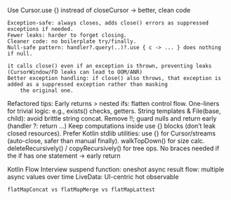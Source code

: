 Use Cursor.use {} instread of closeCursor 
	-> better, clean code

	Exception-safe: always closes, adds close() errors as suppressed exceptions if needed.
	Fewer leaks: harder to forget closing.
 	Cleaner code: no boilerplate try/finally.
 	Null-safe pattern: handler?.query(..)?.use { c -> ... } does nothing if null.
	
	it calls close() even if an exception is thrown, preventing leaks (CursorWindow/FD leaks can lead to OOM/ANR)
	Better exception handling: if close() also throws, that exception is added as a suppressed exception rather than masking 
		the original one.
Refactored tips:
	Early returns > nested ifs: flatten control flow.
	One-liners for trivial logic: e.g., exists() checks, getters.
	String templates & File(base, child): avoid brittle string concat.
	Remove !!; guard nulls and return early (handler ?: return …)
	Keep computations inside use {} blocks (don’t leak closed resources).
	Prefer Kotlin stdlib utilities:
 		use {} for Cursor/streams (auto-close, safer than manual finally).
 		walkTopDown() for size calc.
 		deleteRecursively() / copyRecursively() for tree ops.
	No braces needed if the if has one statement -> early return

Kotlin Flow Interview
	suspend function: oneshot async result
	flow: multiple async values over time
	LiveData: UI-centric hot observable
		
	flatMapConcat vs flatMapMerge vs flatMapLattest
